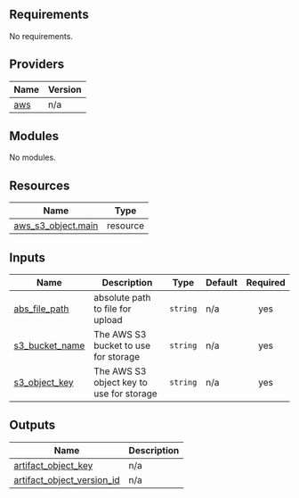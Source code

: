 <!-- BEGIN_TF_DOCS -->
## Requirements

No requirements.

## Providers

| Name | Version |
|------|---------|
| <a name="provider_aws"></a> [aws](#provider\_aws) | n/a |

## Modules

No modules.

## Resources

| Name | Type |
|------|------|
| [aws_s3_object.main](https://registry.terraform.io/providers/hashicorp/aws/latest/docs/resources/s3_object) | resource |

## Inputs

| Name | Description | Type | Default | Required |
|------|-------------|------|---------|:--------:|
| <a name="input_abs_file_path"></a> [abs\_file\_path](#input\_abs\_file\_path) | absolute path to file for upload | `string` | n/a | yes |
| <a name="input_s3_bucket_name"></a> [s3\_bucket\_name](#input\_s3\_bucket\_name) | The AWS S3 bucket to use for storage | `string` | n/a | yes |
| <a name="input_s3_object_key"></a> [s3\_object\_key](#input\_s3\_object\_key) | The AWS S3 object key to use for storage | `string` | n/a | yes |

## Outputs

| Name | Description |
|------|-------------|
| <a name="output_artifact_object_key"></a> [artifact\_object\_key](#output\_artifact\_object\_key) | n/a |
| <a name="output_artifact_object_version_id"></a> [artifact\_object\_version\_id](#output\_artifact\_object\_version\_id) | n/a |
<!-- END_TF_DOCS -->